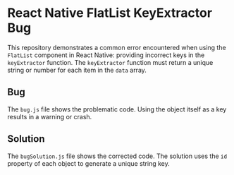 # React Native FlatList KeyExtractor Bug

This repository demonstrates a common error encountered when using the `FlatList` component in React Native: providing incorrect keys in the `keyExtractor` function.  The `keyExtractor` function must return a unique string or number for each item in the `data` array.

## Bug
The `bug.js` file shows the problematic code.  Using the object itself as a key results in a warning or crash.

## Solution
The `bugSolution.js` file shows the corrected code.  The solution uses the `id` property of each object to generate a unique string key.